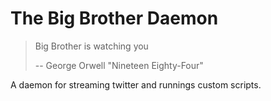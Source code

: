 # The Big Brother Daemon
> Big Brother is watching you
> 
> -- George Orwell "Nineteen Eighty-Four"

A daemon for streaming twitter and runnings custom scripts.
